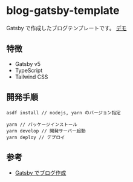 # blog-gatsby-template

Gatsby で作成したブログテンプレートです。
[デモ](https://seelx3.github.io/blog-gatsby-template/)

## 特徴

- Gatsby v5
- TypeScript
- Tailwind CSS

## 開発手順

```
asdf install // nodejs, yarn のバージョン指定

yarn // パッケージインストール
yarn develop // 開発サーバー起動
yarn deploy // デプロイ
```

## 参考

- [Gatsby でブログ作成](https://seelx3.com/blog/posts/20241128-blog/)
